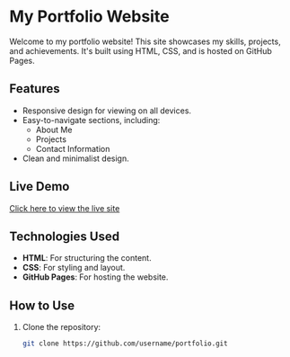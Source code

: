 # My Portfolio Website

Welcome to my portfolio website! This site showcases my skills, projects, and achievements. It's built using HTML, CSS, and is hosted on GitHub Pages.

## Features
- Responsive design for viewing on all devices.
- Easy-to-navigate sections, including:
  - About Me
  - Projects
  - Contact Information
- Clean and minimalist design.

## Live Demo
[Click here to view the live site](https://username.github.io)

## Technologies Used
- **HTML**: For structuring the content.
- **CSS**: For styling and layout.
- **GitHub Pages**: For hosting the website.

## How to Use
1. Clone the repository:
   ```bash
   git clone https://github.com/username/portfolio.git
